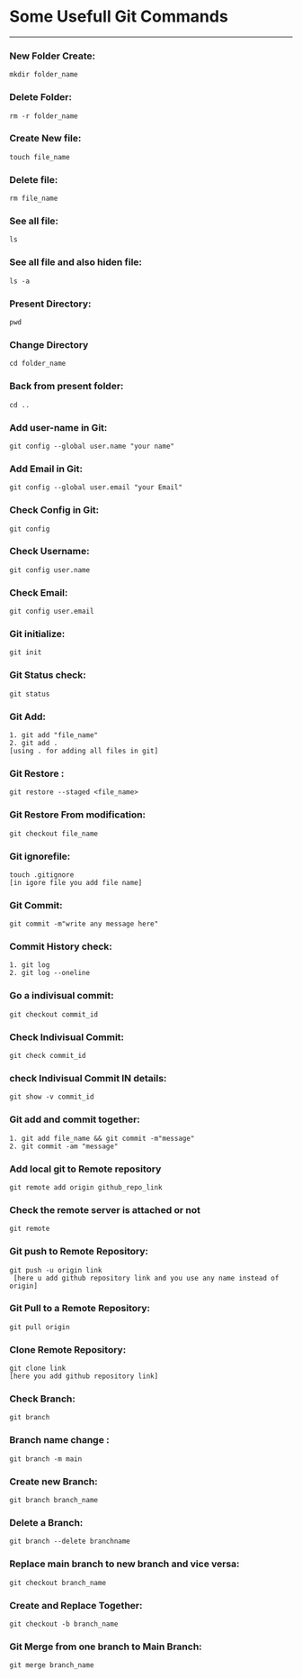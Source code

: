 # Some Usefull Git Commands
-----

### New Folder Create:
```
mkdir folder_name
```

### Delete Folder:
```
rm -r folder_name
```


### Create New file:
```
touch file_name
```
### Delete file:
```
rm file_name
```
### See all file:
```
ls
```

### See all file and also hiden file:
```
ls -a 
```

### Present Directory:
```
pwd
```
### Change Directory
```
cd folder_name
```
### Back from present folder:
```
cd ..
```
### Add user-name in Git:
```
git config --global user.name "your name"
```

### Add Email in Git:
```
git config --global user.email "your Email"
```

### Check Config in Git:
```
git config
```

### Check Username:
```
git config user.name
```

### Check Email:
```
git config user.email
```

### Git initialize:
```
git init
```
### Git Status check:
```
git status
```
### Git Add:
```
1. git add "file_name"
2. git add . 
[using . for adding all files in git]
```
### Git Restore :
```
git restore --staged <file_name>
```
### Git Restore From modification:
```
git checkout file_name
```
### Git ignorefile:
```
touch .gitignore
[in igore file you add file name]
```
### Git Commit:
```
git commit -m"write any message here"
```
### Commit History check:
```
1. git log
2. git log --oneline
```

### Go a indivisual commit:
```
git checkout commit_id
```


### Check Indivisual Commit:
```
git check commit_id
```
### check Indivisual Commit IN details:
```
git show -v commit_id
```
### Git add and commit together:
```
1. git add file_name && git commit -m"message"
2. git commit -am "message"
```
### Add local git to Remote repository
```
git remote add origin github_repo_link
```
### Check the remote server is attached or not
```
git remote
```
### Git push to Remote Repository:
```
git push -u origin link
 [here u add github repository link and you use any name instead of origin]
```
### Git Pull to a Remote Repository:
```
git pull origin
```
### Clone Remote Repository:
```
git clone link
[here you add github repository link]
```
### Check Branch:
```
git branch
```
### Branch name change :
```
git branch -m main
```

### Create new Branch:
```
git branch branch_name
```
### Delete a Branch:
```
git branch --delete branchname
```


### Replace main branch to new branch and vice versa:
```
git checkout branch_name
```

### Create and Replace Together:
```
git checkout -b branch_name
```

### Git Merge from one branch to Main Branch:
```
git merge branch_name
```


